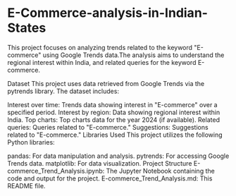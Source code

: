 # E-Commerce-analysis-in-Indian-States
This project focuses on analyzing trends related to the keyword "E-commerce" using Google Trends data.The analysis aims to understand the regional interest within India, and related queries for the keyword E-commerce.

Dataset
This project uses data retrieved from Google Trends via the pytrends library. The dataset includes:

Interest over time: Trends data showing interest in "E-commerce" over a specified period.
Interest by region: Data showing regional interest within India.
Top charts: Top charts data for the year 2024 (if available).
Related queries: Queries related to "E-commerce."
Suggestions: Suggestions related to "E-commerce."
Libraries Used
This project utilizes the following Python libraries:

pandas: For data manipulation and analysis.
pytrends: For accessing Google Trends data.
matplotlib: For data visualization.
Project Structure
E-commerce_Trend_Analysis.ipynb: The Jupyter Notebook containing the code and output for the project.
E-commerce_Trend_Analysis.md: This README file.

